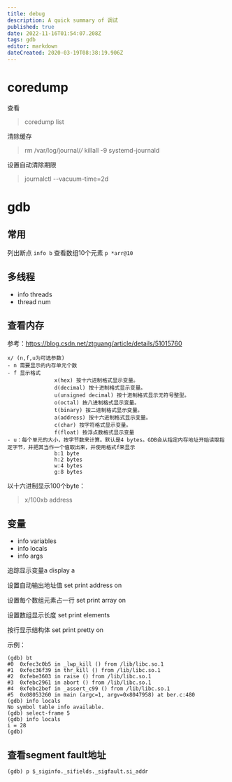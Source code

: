 ```yaml
---
title: debug
description: A quick summary of 调试
published: true
date: 2022-11-16T01:54:07.208Z
tags: gdb
editor: markdown
dateCreated: 2020-03-19T08:38:19.906Z
---
```


coredump
===
查看
>coredump list

清除缓存
>rm /var/log/journal/*/*
killall -9 systemd-journald

设置自动清除期限
>journalctl --vacuum-time=2d

gdb
===
常用
---
列出断点
```info b```
查看数组10个元素
```p *arr@10```


多线程
---
- info threads
- thread num

查看内存
---
参考：https://blog.csdn.net/ztguang/article/details/51015760
```
x/ (n,f,u为可选参数)
- n 需要显示的内存单元个数
- f 显示格式
               x(hex) 按十六进制格式显示变量。
               d(decimal) 按十进制格式显示变量。
               u(unsigned decimal) 按十进制格式显示无符号整型。
               o(octal) 按八进制格式显示变量。
               t(binary) 按二进制格式显示变量。
               a(address) 按十六进制格式显示变量。
               c(char) 按字符格式显示变量。
               f(float) 按浮点数格式显示变量
- u：每个单元的大小，按字节数来计算。默认是4 bytes。GDB会从指定内存地址开始读取指定字节，并把其当作一个值取出来，并使用格式f来显示
               b:1 byte
               h:2 bytes
               w:4 bytes
               g:8 bytes
```

以十六进制显示100个byte：
>x/100xb address

变量
---
- info variables 
- info locals
- info args

追踪显示变量a
display a

设置自动输出地址值
set print address on

设置每个数组元素占一行
set print array on

设置数组显示长度
set print elements

按行显示结构体
set print pretty on

示例：
```
(gdb) bt
#0  0xfec3c0b5 in _lwp_kill () from /lib/libc.so.1
#1  0xfec36f39 in thr_kill () from /lib/libc.so.1
#2  0xfebe3603 in raise () from /lib/libc.so.1
#3  0xfebc2961 in abort () from /lib/libc.so.1
#4  0xfebc2bef in _assert_c99 () from /lib/libc.so.1
#5  0x08053260 in main (argc=1, argv=0x8047958) at ber.c:480
(gdb) info locals
No symbol table info available.
(gdb) select-frame 5
(gdb) info locals
i = 28
(gdb) 
```

查看segment fault地址
---
```
(gdb) p $_siginfo._sifields._sigfault.si_addr
```